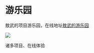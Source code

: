 # 游乐园

敖武的项目游乐园，在线地址[敖武的游乐园](https://playground.fudongdong.com/)

![](https://fudongdong-statics.oss-cn-beijing.aliyuncs.com/images/20220320/381d2878b6b842818c91811400748866.png?x-oss-process=image/resize,w_800/quality,q_80)

诸多项目、在线体验

